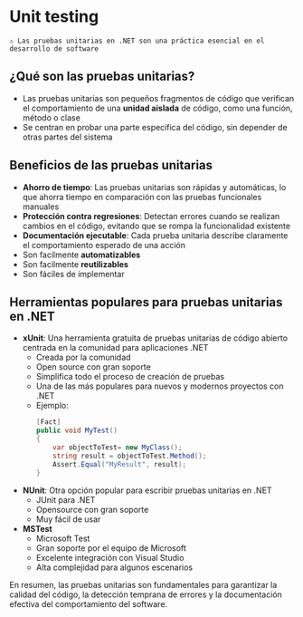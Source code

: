 # Unit testing

```
⚠️ Las pruebas unitarias en .NET son una práctica esencial en el desarrollo de software
```

## ¿Qué son las pruebas unitarias?
- Las pruebas unitarias son pequeños fragmentos de código que verifican el comportamiento de una **unidad aislada** de código, como una función, método o clase
- Se centran en probar una parte específica del código, sin depender de otras partes del sistema


## Beneficios de las pruebas unitarias
- **Ahorro de tiempo**: Las pruebas unitarias son rápidas y automáticas, lo que ahorra tiempo en comparación con las pruebas funcionales manuales
- **Protección contra regresiones**: Detectan errores cuando se realizan cambios en el código, evitando que se rompa la funcionalidad existente
- **Documentación ejecutable**: Cada prueba unitaria describe claramente el comportamiento esperado de una acción
- Son facilmente **automatizables**
- Son facilmente **reutilizables**
- Son fáciles de implementar


## Herramientas populares para pruebas unitarias en .NET
- **xUnit**: Una herramienta gratuita de pruebas unitarias de código abierto centrada en la comunidad para aplicaciones .NET
  - Creada por la comunidad
  - Open source con gran soporte
  - Simplifica todo el proceso de creación de pruebas
  - Una de las más populares para nuevos y modernos proyectos con .NET
  - Ejemplo:
    ```cs
    [Fact]
    public void MyTest()
    {
        var objectToTest= new MyClass();
        string result = objectToTest.Method();
        Assert.Equal("MyResult", result);
    }
    ```
- **NUnit**: Otra opción popular para escribir pruebas unitarias en .NET
  - JUnit para .NET
  - Opensource con gran soporte
  - Muy fácil de usar
- **MSTest**
    - Microsoft Test
    - Gran soporte por el equipo de Microsoft
    - Excelente integración con Visual Studio
    - Alta complejidad para algunos     escenarios


En resumen, las pruebas unitarias son fundamentales para garantizar la calidad del código, la detección temprana de errores y la documentación efectiva del comportamiento del software.


